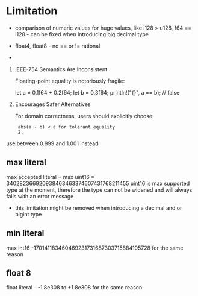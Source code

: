 # Limitation

- comparison of numeric values for huge values, like i128 > u128, f64 == i128 - can be fixed when introducing big decimal type

- float4, float8 - no == or !=
rational:
- 
1. IEEE-754 Semantics Are Inconsistent

   Floating-point equality is notoriously fragile:

   let a = 0.1f64 + 0.2f64;
   let b = 0.3f64;
   println!("{}", a == b); // false

2. Encourages Safer Alternatives

   For domain correctness, users should explicitly choose:

        abs(a - b) < ε for tolerant equality
        2. 

use between 0.999 and 1.001 instead


## max literal
max accepted literal = max uint16 = 340282366920938463463374607431768211455
uint16 is max supported type at the moment, therefore the type can not be widened and will always fails with an error message
- this limitation might be removed when introducing a decimal and or bigint type

## min literal
max int16 -170141183460469231731687303715884105728 for the same reason

## float 8
float literal -  -1.8e308 to +1.8e308 for the same reason
